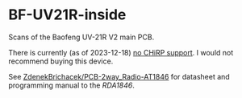 # BF-UV21R-inside

Scans of the Baofeng UV-21R V2 main PCB.

There is currently (as of 2023-12-18) [no CHiRP support](https://chirp.danplanet.com/issues/10581).
I would not recommend buying this device.

See [ZdenekBrichacek/PCB-2way_Radio-AT1846](https://github.com/ZdenekBrichacek/PCB-2way_Radio-AT1846) for datasheet and programming manual to the _RDA1846_.
